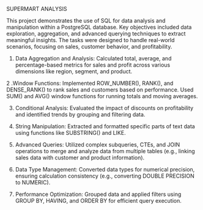 SUPERMART ANALYSIS

This project demonstrates the use of SQL for data analysis and manipulation within a PostgreSQL database. Key objectives included data exploration, aggregation, and advanced querying techniques to extract meaningful insights. The tasks were designed to handle real-world scenarios, focusing on sales, customer behavior, and profitability.
1. Data Aggregation and Analysis:
Calculated total, average, and percentage-based metrics for sales and profit across various dimensions like region, segment, and product.

2 .Window Functions:
Implemented ROW_NUMBER(), RANK(), and DENSE_RANK() to rank sales and customers based on performance.
Used SUM() and AVG() window functions for running totals and moving averages.

3. Conditional Analysis:
Evaluated the impact of discounts on profitability and identified trends by grouping and filtering data.

4. String Manipulation:
Extracted and formatted specific parts of text data using functions like SUBSTRING() and LIKE.

5. Advanced Queries:
Utilized complex subqueries, CTEs, and JOIN operations to merge and analyze data from multiple tables (e.g., linking sales data with customer and product information).

6. Data Type Management:
Converted data types for numerical precision, ensuring calculation consistency (e.g., converting DOUBLE PRECISION to NUMERIC).

7. Performance Optimization:
Grouped data and applied filters using GROUP BY, HAVING, and ORDER BY for efficient query execution.


